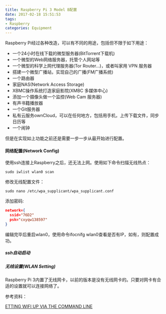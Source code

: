 ```yaml
---
title: Raspberry Pi 3 Model B配置
date: 2017-02-18 15:51:53
tags:
- Raspberry
categories: Equipment
---
```


Raspberry Pi经过各种改造，可以有不同的用途，包括但不限于如下用途：

* 一个24小时在线下载的微型服务器(BitTorrent下载机)
* 一个微型的Web网络服务器，托管个人网站等
* 一个微型的科学上网代理服务器(Tor Router...)，或者叫家用 VPN 服务器
* 搭建一个微型广播站，实现自己的广播(FM广播系统)
* 一个路由器
* 家庭NAS(Network Access Storage)
* XBMC操作系统打造家庭影院(XMBC 多媒体中心)
* 添加一个摄像头做一个监控(Web Cam 服务器)
* 有声书籍播放器
* 一个Git服务器
* 私有云服务ownCloud，可以在任何地方，包括用手机，上传下载文件，同步日历等
* 一个闹钟

但是在实现如上功能之前还是需要一步一步从最开始进行配置。

<!-- more -->

#### 网络配置(Network Config)

使用ssh连接上Raspberry之后，还无法上网。使用如下命令扫描无线热点：

````shell
sudo iwlist wlan0 scan
````

修改无线配置文件：

```
sudo nano /etc/wpa_supplicant/wpa_supplicant.conf
```

添加密码:

```json
network={    
  ssid="76D2"    
  psk="cxyqw138597"
}
```


编辑完毕后重启wlan0，使用命令ifocnifg wlan0查看是否有IP，如有，则配置成功。

##### ssh自动启动



##### 无线设置(WLAN Setting)

Raspberry Pi 3内置了无线网卡，以前的版本是没有无线网卡的。只要对网卡有合适的设置就可以连接网络了。









参考资料：

[ETTING WIFI UP VIA THE COMMAND LINE](https://www.raspberrypi.org/documentation/configuration/wireless/wireless-cli.md)



